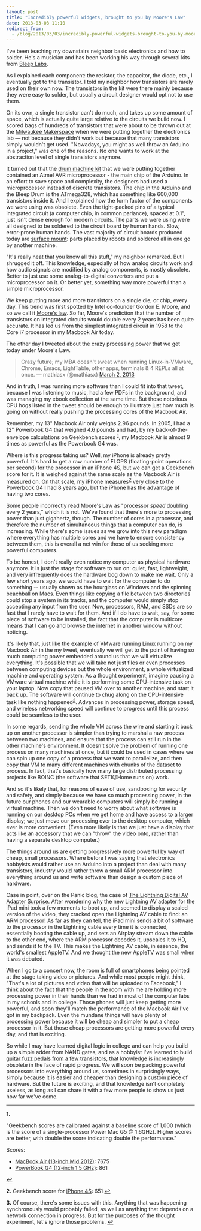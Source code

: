```yaml
---
layout: post
title: "Incredibly powerful widgets, brought to you by Moore's Law"
date: 2013-03-03 11:10
redirect_from:
  - /blog/2013/03/03/incredibly-powerful-widgets-brought-to-you-by-moores-law/
---
```


I've been teaching my downstairs neighbor basic electronics and how to solder. He's a musician and has been working his way through several kits from [Bleep Labs](http://bleeplabs.com/).

As I explained each component: the resistor, the capacitor, the diode, etc., I eventually got to the transistor. I told my neighbor how transistors are rarely used on their own now. The transistors in the kit were there mainly because they were easy to solder, but usually a circuit designer would opt not to use them.

On its own, a single transistor can't do much, and takes up some amount of space, which is actually quite large relative to the circuits we build now. I scored bags of hundreds of transistors that were about to be thrown out at the [Milwaukee Makerspace](http://milwaukeemakerspace.org/) when we were putting together the electronics lab &mdash; not because they didn't work but because that many transistors simply wouldn't get used. "Nowadays, you might as well throw an Arduino in a project," was one of the reasons. No one wants to work at the abstraction level of single transistors anymore.

It turned out that the [drum machine kit](http://bleeplabs.com/store/bleep-drum-midi/) that we were putting together contained an Atmel AVR microprocessor - the main chip of the Arduino. In an effort to save space and complexity, the designers had used a microprocessor instead of discrete transistors. The chip in the Arduino and the Bleep Drum is the ATmega328, which has something like 600,000 transistors inside it.
And I explained how the form factor of the components we were using was obsolete. Even the tight-packed pins of a typical integrated circuit (a computer chip, in common parlance), spaced at 0.1", just isn't dense enough for modern circuits. The parts we were using were all designed to be soldered to the circuit board by human hands. Slow, error-prone human hands. The vast majority of circuit boards produced today are [surface mount](http://en.m.wikipedia.org/wiki/Surface-mount_technology): parts placed by robots and soldered all in one go by another machine.

"It's really neat that you know all this stuff," my neighbor remarked. But I shrugged it off. This knowledge, especially of how analog circuits work and how audio signals are modified by analog components, is mostly obsolete. Better to just use some analog-to-digital converters and put a microprocessor on it. Or better yet, something way more powerful than a simple microprocessor.

We keep putting more and more transistors on a single die, or chip, every day. This trend was first spotted by Intel co-founder Gordon E. Moore, and so we call it [Moore's law](http://en.wikipedia.org/wiki/Moore's_law). So far, Moore's prediction that the number of transistors on integrated circuits would double every 2 years has been quite accurate. It has led us from the simplest integrated circuit in 1958 to the Core i7 processor in my Macbook Air today.

The other day I tweeted about the crazy processing power that we get today under Moore's Law.

> Crazy future; my MBA doesn't sweat when running Linux-in-VMware, Chrome, Emacs, LightTable, other apps, terminals &amp; 4 REPLs all at once.
&mdash; mathiasx (@mathiasx) <a href="https://twitter.com/mathiasx/status/307668858985140225">March 2, 2013</a>

And in truth, I was running more software than I could fit into that tweet, because I was listening to music, had a few PDFs in the background, and was managing my ebook collection at the same time. But those notorious CPU hogs listed in the tweet should be enough to illustrate just how much is going on without really pushing the processing cores of the Macbook Air.

Remember, my 13" Macbook Air only weighs 2.96 pounds. In 2005, I had a 12" Powerbook G4 that weighed 4.6 pounds and had, by my back-of-the-envelope calculations on Geekbench scores <sup><a href="#geekbench-notes" name="geekbench-notes-return">1</a></sup>, my Macbook Air is almost 9 times as powerful as the Powerbook G4 was.

Where is this progress taking us? Well, my iPhone is already pretty powerful. It's hard to get a raw number of FLOPS (floating-point operations per second) for the processor in an iPhone 4S, but we can get a Geekbench score for it. It is weighed against the same scale as the Macbook Air is measured on. On that scale, my iPhone measures<sup><a href="#geekbench-iphone-notes" name="geekbench-iphone-notes-return">2</a></sup> very close to the Powerbook G4 I had 8 years ago, but the iPhone has the advantage of having two cores.

Some people incorrectly read Moore's Law as "processor *speed* doubling every 2 years," which it is not. We've found that there's more to processing power than just gigahertz, though. The number of cores in a processor, and therefore the number of simultaneous things that a computer can do, is increasing. While there's some issues as we grow into this new paradigm where everything has multiple cores and we have to ensure consistency between them, this is overall a net win for those of us seeking more powerful computers.

To be honest, I don't really even notice my computer as physical hardware anymore. It is just the stage for software to run on: quiet, fast, lightweight, and very infrequently does the hardware bog down to make me wait. Only a few short years ago, we would have to wait for the computer to do something -- usually shown as the hourglass on Windows and the spinning beachball on Macs. Even things like copying a file between two directories could stop a system in its tracks, and the computer would simply stop accepting any input from the user. Now, processors, RAM, and SSDs are so fast that I rarely have to wait for them. And if I do have to wait, say, for some piece of software to be installed, the fact that the computer is multicore means that I can go and browse the internet in another window without noticing.

It's likely that, just like the example of VMware running Linux running on my Macbook Air in the my tweet, eventually we will get to the point of having so much computing power embedded around us that we will virtualize everything. It's possible that we will take not just files or even processes between computing devices but the whole environment, a whole virtualized machine and operating system. As a thought experiment, imagine pausing a VMware virtual machine while it is performing some CPU-intensive task on your laptop. Now copy that paused VM over to another machine, and start it back up. The software will continue to chug along on the CPU-intensive task like nothing happened<sup><a href="#vm-notes" name="vm-notes-return">3</a></sup>. Advances in processing power, storage speed, and wireless networking speed will continue to progress until this process could be seamless to the user.

In some regards, sending the whole VM across the wire and starting it back up on another processor is simpler than trying to marshal a raw process between two machines, and ensure that the process can still run in the other machine's environment. It doesn't solve the problem of running one process on many machines at once, but it could be used in cases where we can spin up one copy of a process that we want to parallelize, and then copy that VM to many different machines with chunks of the dataset to process. In fact, that's basically how many large distributed processing projects like BOINC (the software that SETI@Home runs on) work.

And so it's likely that, for reasons of ease of use, sandboxing for security and safety, and simply because we have so much processing power, in the future our phones and our wearable computers will simply be running a virtual machine. Then we don't need to worry about what software is running on our desktop PCs when we get home and have access to a larger display; we just move our processing over to the desktop computer, which ever is more convenient. (Even more likely is that we just have a display that acts like an accessory that we can "throw" the video onto, rather than having a separate desktop computer.)

The things around us are getting progressively more powerful by way of cheap, small processors. Where before I was saying that electronics hobbyists would rather use an Arduino into a project than deal with many transistors, industry would rather throw a small ARM processor into everything around us and write software than design a custom piece of hardware.

Case in point, over on the Panic blog, the case of [The Lightning Digital AV Adapter Surprise](http://www.panic.com/blog/2013/03/the-lightning-digital-av-adapter-surprise/). After wondering why the new Lightning AV adapter for the iPad mini took a few moments to boot up, and seemed to display a scaled version of the video, they cracked open the Lightning AV cable to find: an ARM processor! As far as they can tell, the iPad mini sends a bit of software to the processor in the Lightning cable every time it is connected, essentially booting the cable up, and sets an Airplay stream down the cable to the other end, where the ARM processor decodes it, upscales it to HD, and sends it to the TV. This makes the Lightning AV cable, in essence, the world's smallest AppleTV. And we thought the new AppleTV was small when it was debuted.

When I go to a concert now, the room is full of smartphones being pointed at the stage taking video or pictures. And while most people might think, "That's a lot of pictures and video that will be uploaded to Facebook," I think about the fact that the people in the room with me are holding more processing power in their hands than we had in most of the computer labs in my schools and in college. Those phones will just keep getting more powerful, and soon they'll match the performance of the Macbook Air I've got in my backpack. Even the mundane things will have plenty of processing power because it will be cheap and simpler to put a cheap processor in it. But those cheap processors are getting more powerful every day, and that is exciting.

So while I may have learned digital logic in college and can help you build up a simple adder from NAND gates, and as a hobbyist I've learned to build [guitar fuzz pedals from a few transistors](http://www.geofex.com/article_folders/fuzzface/fffram.htm), that knowledge is increasingly obsolete in the face of rapid progress. We will soon be packing powerful processors into everything around us, sometimes in surprisingly ways, simply because it is easier and cheaper than designing a custom piece of hardware. But the future is exciting, and that knowledge isn't completely useless, as long as I can share it with a few more people to show us just how far we've come.

---

<a name="geekbench-notes"></a>

**1.**

"Geekbench scores are calibrated against a baseline score of 1,000 (which is the score of a single-processor Power Mac G5 @ 1.6GHz). Higher scores are better, with double the score indicating double the performance."

Scores:

* [MacBook Air (13-inch Mid 2012)](http://browser.primatelabs.com/geekbench2/1713385): 7675
* [PowerBook G4 (12-inch 1.5 GHz)](http://browser.primatelabs.com/geekbench2/1545796): 861

<a href="#geekbench-notes-return">&#8617;</a>

<a name="geekbench-iphone-notes"></a>
**2.** Geekbench score for [iPhone 4S](http://browser.primatelabs.com/ios-benchmarks): 651 <a href="#geekbench-iphone-notes-return">&#8617;</a>

<a name="vm-notes"></a>
**3.** Of course, there's some issues with this. Anything that was happening synchronously would probably failed, as well as anything that depends on a network connection in progress. But for the purposes of the thought experiment, let's ignore those problems. <a href="#vm-notes-return">&#8617;</a>
